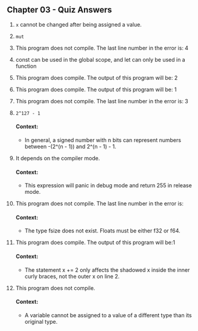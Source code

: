 ## Chapter 03 - Quiz Answers

1. ```x``` cannot be changed after being assigned a value.

2. ```mut```

3. This program does not compile. The last line number in the error is: 4

4. const can be used in the global scope, and let can only be used in a function

5. This program does compile. The output of this program will be: 2

6. This program does compile. The output of this program will be: 1

7. This program does not compile. The last line number in the error is: 3

8. ```2^127 - 1```
    #### Context:
    - In general, a signed number with n bits can represent numbers between -(2^(n - 1)) and 2^(n - 1) - 1.

9. It depends on the compiler mode.
    #### Context:
    - This expression will panic in debug mode and return 255 in release mode.

10. This program does not compile. The last line number in the error is: 
    #### Context:
    - The type fsize does not exist. Floats must be either f32 or f64.

11. This program does compile. The output of this program will be:1
    #### Context:
    - The statement x += 2 only affects the shadowed x inside the inner curly braces, not the outer x on line 2.

12. This program does not compile.
    #### Context:
    - A variable cannot be assigned to a value of a different type than its original type.